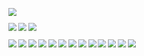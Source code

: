 ![](http://antzuhl.cn:4000/get/@TENX-S.readme)

[![](https://img.shields.io/badge/Manjaro-KDE-33aadd?style=flat-square&logo=manjaro&logoColor=ffffff)](https://manjaro.org) 
[![](https://img.shields.io/badge/macOS-Catalina-292e33?style=flat-square&logo=apple&logoColor=ffffff)](https://www.apple.com/macbook-pro/)
[![](https://img.shields.io/badge/Windows_10-Pro-292e33?style=flat-square&logo=windows&logoColor=ffffff)](https://www.microsoft.com/en-us/windows/)

[![](https://img.shields.io/badge/-Rust-007396?style=flat-square&logo=Rust&logoColor=ffffff)](https://www.rust-lang.org/)
[![](https://img.shields.io/badge/-Go-007396?style=flat-square&logo=Go&logoColor=ffffff)](https://golang.org/)
[![](https://img.shields.io/badge/-C-007396?style=flat-square&logo=C&logoColor=ffffff)](https://en.wikipedia.org/wiki/C_(programming_language))
[![](https://img.shields.io/badge/-Lua-007396?style=flat-square&logo=Lua&logoColor=ffffff)](http://www.lua.org/)
[![](https://img.shields.io/badge/-Ruby-007396?style=flat-square&logo=Ruby&logoColor=ffffff)](https://www.ruby-lang.org/)
[![](https://img.shields.io/badge/-Python3-007396?style=flat-square&logo=Python&logoColor=ffffff)](https://www.python.org/)
[![](https://img.shields.io/badge/-Swift-007396?style=flat-square&logo=Swift&logoColor=ffffff)](https://swift.org/)
[![](https://img.shields.io/badge/-Ocaml-007396?style=flat-square&logo=Ocaml&logoColor=ffffff)](https://ocaml.org/)
[![](https://img.shields.io/badge/-Haskell-007396?style=flat-square&logo=Haskell&logoColor=ffffff)](https://www.haskell.org/)
[![](https://img.shields.io/badge/-Fish-007396?style=flat-square&logo=Fish&logoColor=ffffff)](https://fishshell.com)
[![](https://img.shields.io/badge/-Bash-007396?style=flat-square&logo=Bash&logoColor=ffffff)](https://www.gnu.org/software/bash/)
[![](https://img.shields.io/badge/-Zsh-007396?style=flat-square&logo=Zsh&logoColor=ffffff)](https://www.zsh.org/)
[![](https://img.shields.io/badge/-NeoVim-007396?style=flat-square&logo=NeoVim&logoColor=ffffff)](https://neovim.io/)
